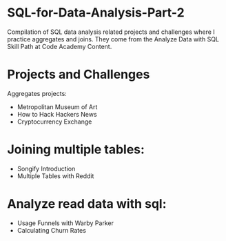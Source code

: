 # SQL-for-Data-Analysis-Part-2

Compilation of SQL data analysis related projects and challenges where I practice aggregates and joins. They come from the Analyze Data with SQL Skill Path at Code Academy Content.

# Projects and Challenges
Aggregates projects:

* Metropolitan Museum of Art
* How to Hack Hackers News
* Cryptocurrency Exchange

# Joining multiple tables:

* Songify Introduction
* Multiple Tables with Reddit

# Analyze read data with sql:

* Usage Funnels with Warby Parker
* Calculating Churn Rates
